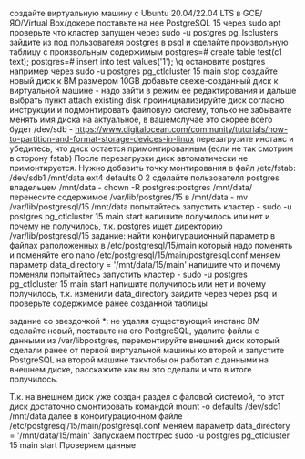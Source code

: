 создайте виртуальную машину c Ubuntu 20.04/22.04 LTS в GCE/ЯО/Virtual Box/докере
поставьте на нее PostgreSQL 15 через sudo apt
проверьте что кластер запущен через sudo -u postgres pg_lsclusters
зайдите из под пользователя postgres в psql и сделайте произвольную таблицу с произвольным содержимым
postgres=# create table test(c1 text);
postgres=# insert into test values('1');
\q
остановите postgres например через sudo -u postgres pg_ctlcluster 15 main stop
создайте новый диск к ВМ размером 10GB
добавьте свеже-созданный диск к виртуальной машине - надо зайти в режим ее редактирования и дальше выбрать пункт attach existing disk
проинициализируйте диск согласно инструкции и подмонтировать файловую систему, только не забывайте менять имя диска на актуальное, в вашемслучае это скорее всего будет /dev/sdb - https://www.digitalocean.com/community/tutorials/how-to-partition-and-format-storage-devices-in-linux
перезагрузите инстанс и убедитесь, что диск остается примонтированным (если не так смотрим в сторону fstab)
После перезагрузки диск автоматически не примонтируется. Нужно добавить точку монтирования в файл /etc/fstab:
/dev/sdb1 /mnt/data ext4 defaults 0 2
сделайте пользователя postgres владельцем /mnt/data - chown -R postgres:postgres /mnt/data/
перенесите содержимое /var/lib/postgres/15 в /mnt/data - mv /var/lib/postgresql/15 /mnt/data
попытайтесь запустить кластер - sudo -u postgres pg_ctlcluster 15 main start
напишите получилось или нет и почему
не получилось, т.к. postgres ищет директорию /var/lib/postgresql/15
задание: найти конфигурационный параметр в файлах раположенных в /etc/postgresql/15/main который надо поменять и поменяйте его
nano /etc/postgresql/15/main/postgresql.conf
меняем параметр data_directory = '/mnt/data/15/main'
напишите что и почему поменяли
попытайтесь запустить кластер - sudo -u postgres pg_ctlcluster 15 main start
напишите получилось или нет и почему
получилось, т.к. изменили data_directory
зайдите через через psql и проверьте содержимое ранее созданной таблицы


задание со звездочкой *: не удаляя существующий инстанс ВМ сделайте новый, поставьте на его PostgreSQL, удалите файлы с данными из /var/libpostgres, перемонтируйте внешний диск который сделали ранее от первой виртуальной машины ко второй и запустите PostgreSQL на второй машине такчтобы он работал с данными на внешнем диске, расскажите как вы это сделали и что в итоге получилось.

Т.к. на внешнем диск уже создан раздел с фаловой системой, то этот диск достаточно смонтировать командой
mount -o defaults /dev/sdс1 /mnt/data
далее в конфигурационном файле /etc/postgresql/15/main/postgresql.conf меняем параметр data_directory = '/mnt/data/15/main'
Запускаем постгрес 
sudo -u postgres pg_ctlcluster 15 main start
Проверяем данные


